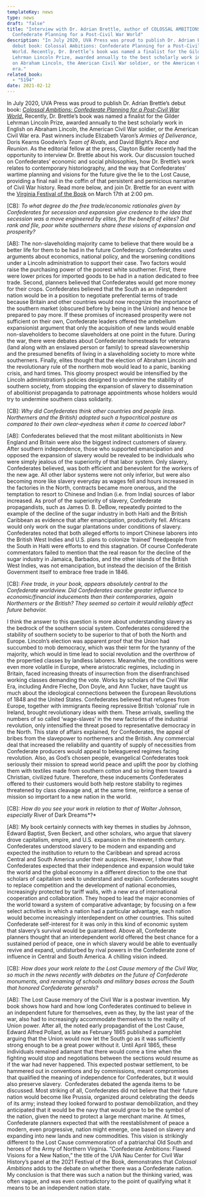 ```yaml
---
templateKey: news
type: news
draft: "false"
title: "Interview with Dr. Adrian Brettle, author of COLOSSAL AMBITIONS:
  Confederate Planning for a Post-Civil War World"
description: "In July 2020, UVA Press was proud to publish Dr. Adrian Brettle’s
  debut book: Colossal Ambitions: Confederate Planning for a Post-Civil War
  World. Recently, Dr. Brettle’s book was named a finalist for the Gilder
  Lehrman Lincoln Prize, awarded annually to the best scholarly work in English
  on Abraham Lincoln, the American Civil War soldier, or the American Civil War
  era."
related_book:
  - "5194"
date: 2021-02-12
---
```

In July 2020, UVA Press was proud to publish Dr. Adrian Brettle’s debut book: [*Colossal Ambitions: Confederate Planning for a Post-Civil War World*.](https://www.upress.virginia.edu/title/5194) Recently, Dr. Brettle’s book was named a finalist for the Gilder Lehrman Lincoln Prize, awarded annually to the best scholarly work in English on Abraham Lincoln, the American Civil War soldier, or the American Civil War era. Past winners include Elizabeth Varon’s *Armies of Deliverance*, Doris Kearns Goodwin’s *Team of Rivals*, and David Blight’s *Race and Reunion*. As the editorial fellow at the press, Clayton Butler recently had the opportunity to interview Dr. Brettle about his work. Our discussion touched on Confederates’ economic and social philosophies, how Dr. Brettle’s work relates to contemporary historiography, and the way that Confederates’ wartime planning and visions for the future give the lie to the Lost Cause, providing a final nail in the coffin of that persistent and pernicious narrative of Civil War history. Read more below, and join Dr. Brettle for an event with the [Virginia Festival of the Book](https://vabook.org/speakers/adrian-brettle/) on March 17th at 2:00 pm.

\[CB]: *To what degree do the free trade/economic rationales given by Confederates for secession and expansion give credence to the idea that secession was a move engineered by elites, for the benefit of elites? Did rank and file, poor white southerners share these visions of expansion and prosperity?* 

\[AB]: The non-slaveholding majority came to believe that there would be a better life for them to be had in the future Confederacy. Confederates used arguments about economics, national policy, and the worsening conditions under a Lincoln administration to support their case. Two factors would raise the purchasing power of the poorest white southerner. First, there were lower prices for imported goods to be had in a nation dedicated to free trade. Second, planners believed that Confederates would get more money for their crops. Confederates believed that the South as an independent nation would be in a position to negotiate preferential terms of trade because Britain and other countries would now recognize the importance of the southern market (obscured before by being in the Union) and hence be prepared to pay more. If these promises of increased prosperity were not sufficient on their own, Confederate leaders offered the antebellum expansionist argument that only the acquisition of new lands would enable non-slaveholders to become slaveholders at one point in the future. During the war, there were debates about Confederate homesteads for veterans (land along with an enslaved person or family) to spread slaveownership and the presumed benefits of living in a slaveholding society to more white southerners. Finally, elites thought that the election of Abraham Lincoln and the revolutionary rule of the northern mob would lead to a panic, banking crisis, and hard times. This gloomy prospect would be intensified by the Lincoln administration’s policies designed to undermine the stability of southern society, from stopping the expansion of slavery to dissemination of abolitionist propaganda to patronage appointments whose holders would try to undermine southern class solidarity.

\[CB]: *Why did Confederates think other countries and people (esp. Northerners and the British) adopted such a hypocritical posture as compared to their own clear-eyedness when it came to coerced labor?* 

\[AB]: Confederates believed that the most militant abolitionists in New England and Britain were also the biggest indirect customers of slavery. After southern independence, those who supported emancipation and opposed the expansion of slavery would be revealed to be individuals who were simply jealous of the superiority of that labor system. Only slavery, Confederates believed, was both efficient and benevolent for the workers of the new age. All other labor systems were not only inferior, but were also becoming more like slavery everyday as wages fell and hours increased in the factories in the North, contracts became more onerous, and the temptation to resort to Chinese and Indian (i.e. from India) sources of labor increased. As proof of the superiority of slavery, Confederate propagandists, such as James D. B. DeBow, repeatedly pointed to the example of the decline of the sugar industry in both Haiti and the British Caribbean as evidence that after emancipation, productivity fell. Africans would only work on the sugar plantations under conditions of slavery. Confederates noted that both alleged efforts to import Chinese laborers into the British West Indies and U.S. plans to colonize ‘trained’ freedpeople from the South in Haiti were efforts to end this stagnation. Of course Confederate commentators failed to mention that the real reason for the decline of the sugar industry in Jamaica, Barbados, and the other islands of the British West Indies, was not emancipation, but instead the decision of the British Government itself to embrace free trade in 1846.

\[CB]: *Free trade, in your book, appears absolutely central to the Confederate worldview. Did Confederates ascribe greater influence to economic/financial inducements than their contemporaries, again Northerners or the British? They seemed so certain it would reliably affect future behavior.*

I think the answer to this question is more about understanding slavery as the bedrock of the southern social system. Confederates considered the stability of southern society to be superior to that of both the North and Europe. Lincoln’s election was apparent proof that the Union had succumbed to mob democracy, which was their term for the tyranny of the majority, which would in time lead to social revolution and the overthrow of the propertied classes by landless laborers. Meanwhile, the conditions were even more volatile in Europe, where aristocratic regimes, including in Britain, faced increasing threats of insurrection from the disenfranchised working classes demanding the vote. Works by scholars of the Civil War Era, including Andre Fleche, Don Doyle, and Ann Tucker, have taught us much about the ideological connections between the European Revolutions of 1848 and the United States. Confederates believed that refugees from Europe, together with immigrants fleeing repressive British ‘colonial’ rule in Ireland, brought revolutionary ideas with them. These arrivals, swelling the numbers of so called ‘wage-slaves’ in the new factories of the industrial revolution, only intensified the threat posed to representative democracy in the North. This state of affairs explained, for Confederates, the appeal of bribes from the slavepower to northerners and the British. Any commercial deal that increased the reliability and quantity of supply of necessities from Confederate producers would appeal to beleaguered regimes facing revolution. Also, as God’s chosen people, evangelical Confederates took seriously their mission to spread world peace and uplift the poor by clothing them with textiles made from southern cotton and so bring them toward a Christian, civilized future. Therefore, these inducements Confederates offered to their customers would both help restore stability to regimes threatened by class cleavage and, at the same time, reinforce a sense of mission so important to a new nation in the world.

\[CB]: *How do you see your work in relation to that of Walter Johnson, especially* River of Dark Dreams*?*

\[AB]: My book certainly connects with key themes in studies by Johnson, Edward Baptist, Sven Beckert, and other scholars, who argue that slavery drove capitalism, empire, and U.S. expansion in the nineteenth century. Confederates understood slavery to be modern and expanding and expected the institution to return to the Caribbean and spread across Central and South America under their auspices. However, I show that Confederates expected that their independence and expansion would take the world and the global economy in a different direction to the one that scholars of capitalism seek to understand and explain. Confederates sought to replace competition and the development of national economies, increasingly protected by tariff walls, with a new era of international cooperation and collaboration. They hoped to lead the major economies of the world toward a system of comparative advantage; by focusing on a few select activities in which a nation had a particular advantage, each nation would become increasingly interdependent on other countries. This suited Confederate self-interest for it was only in this kind of economic system that slavery’s survival would be guaranteed. Above all, Confederate planners thought that an interdependent world offered the best chance for a sustained period of peace, one in which slavery would be able to eventually revive and expand, undisturbed by rival powers in the Confederate zone of influence in Central and South America. A chilling vision indeed.

\[CB]: *How does your work relate to the Lost Cause memory of the Civil War, so much in the news recently with debates on the future of Confederate monuments, and renaming of schools and military bases across the South that honored Confederate generals?*

\[AB]: The Lost Cause memory of the Civil War is a postwar invention. My book shows how hard and how long Confederates continued to believe in an independent future for themselves, even as they, by the last year of the war, also had to increasingly accommodate themselves to the reality of Union power. After all, the noted early propagandist of the Lost Cause, Edward Alfred Pollard, as late as February 1865 published a pamphlet arguing that the Union would now let the South go as it was sufficiently strong enough to be a great power without it. Until April 1865, these individuals remained adamant that there would come a time when the fighting would stop and negotiations between the sections would resume as if the war had never happened. This expected postwar settlement, to be hammered out in conventions and by commissions, meant compromises that qualified the meaning of independence for Confederates, but it would also preserve slavery.  Confederates debated the agenda items to be discussed. Most striking of all, Confederates did not believe that their future nation would become like Prussia, organized around celebrating the deeds of its army; instead they looked forward to postwar demobilization, and they anticipated that it would be the navy that would grow to be the symbol of the nation, given the need to protect a large merchant marine. At times, Confederate planners expected that with the reestablishment of peace a modern, even progressive, nation might emerge, one based on slavery and expanding into new lands and new commodities. This vision is strikingly different to the Lost Cause commemoration of a patriarchal Old South and heroes of the Army of Northern Virginia. “Confederate Ambitions: Flawed Visions for a New Nation,” the title of the UVA Nau Center for Civil War History’s panel at the 2021 Festival of the Book, demonstrates that *Colossal Ambitions* adds to the debate on whether there was a Confederate nation. My conclusion is that there was such a nation but the thinking varied, was often vague, and was even contradictory to the point of qualifying what it means to be an independent nation state.